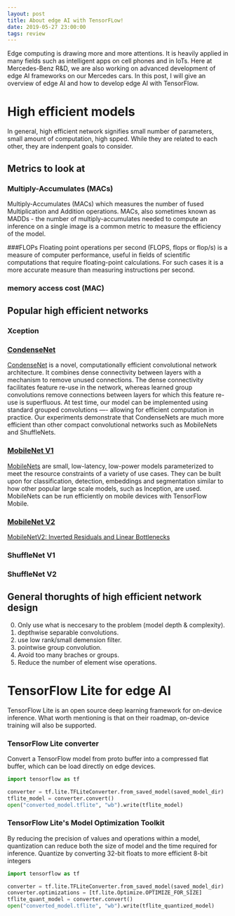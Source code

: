 ```yaml
---
layout: post
title: About edge AI with TensorFLow!
date: 2019-05-27 23:00:00
tags: review
---
```


Edge computing is drawing more and more attentions. It is heavily applied in many fields such as intelligent apps on cell phones and in IoTs. Here at Mercedes-Benz R&D, we are also working on advanced development of edge AI frameworks on our Mercedes cars. In this post, I will give an overview of edge AI and how to develop edge AI with TensorFlow.

# High efficient models

In general, high efficient network signifies small number of parameters, small amount of computation, high spped. While they are related to each other, they are indenpent goals to consider.

## Metrics to look at

### Multiply-Accumulates (MACs) 
Multiply-Accumulates (MACs) which measures the number of fused Multiplication and Addition operations. MACs, also sometimes known as MADDs - the number of multiply-accumulates needed to compute an inference on a single image is a common metric to measure the efficiency of the model.



###FLOPs
Floating point operations per second (FLOPS, flops or flop/s) is a measure of computer performance, useful in fields of scientific computations that require floating-point calculations. For such cases it is a more accurate measure than measuring instructions per second.

### memory access cost (MAC)

## Popular high efficient networks

### Xception

### [CondenseNet](https://github.com/ShichenLiu/CondenseNet)

[CondenseNet](https://arxiv.org/abs/1711.09224) is a novel, computationally efficient convolutional network architecture. It combines dense connectivity between layers with a mechanism to remove unused connections. The dense connectivity facilitates feature re-use in the network, whereas learned group convolutions remove connections between layers for which this feature re-use is superfluous. At test time, our model can be implemented using standard grouped convolutions —- allowing for efficient computation in practice. Our experiments demonstrate that CondenseNets are much more efficient than other compact convolutional networks such as MobileNets and ShuffleNets.

### [MobileNet V1](https://github.com/tensorflow/models/blob/master/research/slim/nets/mobilenet_v1.md)

[MobileNets](https://arxiv.org/abs/1704.04861) are small, low-latency, low-power models parameterized to meet the resource constraints of a variety of use cases. They can be built upon for classification, detection, embeddings and segmentation similar to how other popular large scale models, such as Inception, are used. MobileNets can be run efficiently on mobile devices with TensorFlow Mobile. 

### [MobileNet V2](https://github.com/tensorflow/models/tree/master/research/slim/nets/mobilenet)

[MobileNetV2: Inverted Residuals and Linear Bottlenecks](https://arxiv.org/abs/1801.04381)



### ShuffleNet V1


### ShuffleNet V2


## General thorughts of high efficient network design

0. Only use what is neccesary to the problem (model depth & complexity).
1. depthwise separable convolutions.
2. use low rank/small demension filter.
3. pointwise group convolution.
4. Avoid too many braches or groups.
5. Reduce the number of element wise operations.


# TensorFlow Lite for edge AI

  TensorFlow Lite is an open source deep learning framework for on-device inference. What worth mentioning is that on their roadmap, on-device training will also be supported.
  
 
### TensorFlow Lite converter

Convert a TensorFlow model from proto buffer into a compressed flat buffer, which can be load directly on edge devices.
 
```python
import tensorflow as tf

converter = tf.lite.TFLiteConverter.from_saved_model(saved_model_dir)
tflite_model = converter.convert()
open("converted_model.tflite", "wb").write(tflite_model)
```


### TensorFlow Lite's Model Optimization Toolkit

By reducing the precision of values and operations within a model, quantization can reduce both the size of model and the time required for inference. Quantize by converting 32-bit floats to more efficient 8-bit integers

```python
import tensorflow as tf

converter = tf.lite.TFLiteConverter.from_saved_model(saved_model_dir)
converter.optimizations = [tf.lite.Optimize.OPTIMIZE_FOR_SIZE]
tflite_quant_model = converter.convert()
open("converted_model.tflite", "wb").write(tflite_quantized_model)
```